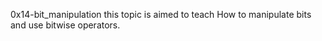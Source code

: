 0x14-bit_manipulation
this topic is aimed to teach How to manipulate bits and use bitwise operators.
